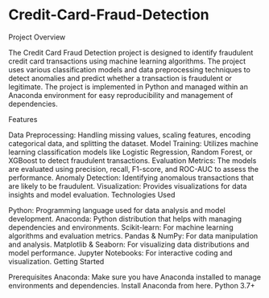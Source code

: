 # Credit-Card-Fraud-Detection
Project Overview

The Credit Card Fraud Detection project is designed to identify fraudulent credit card transactions using machine learning algorithms. The project uses various classification models and data preprocessing techniques to detect anomalies and predict whether a transaction is fraudulent or legitimate. The project is implemented in Python and managed within an Anaconda environment for easy reproducibility and management of dependencies.

Features

Data Preprocessing: Handling missing values, scaling features, encoding categorical data, and splitting the dataset.
Model Training: Utilizes machine learning classification models like Logistic Regression, Random Forest, or XGBoost to detect fraudulent transactions.
Evaluation Metrics: The models are evaluated using precision, recall, F1-score, and ROC-AUC to assess the performance.
Anomaly Detection: Identifying anomalous transactions that are likely to be fraudulent.
Visualization: Provides visualizations for data insights and model evaluation.
Technologies Used

Python: Programming language used for data analysis and model development.
Anaconda: Python distribution that helps with managing dependencies and environments.
Scikit-learn: For machine learning algorithms and evaluation metrics.
Pandas & NumPy: For data manipulation and analysis.
Matplotlib & Seaborn: For visualizing data distributions and model performance.
Jupyter Notebooks: For interactive coding and visualization.
Getting Started

Prerequisites
Anaconda: Make sure you have Anaconda installed to manage environments and dependencies.
Install Anaconda from here.
Python 3.7+
